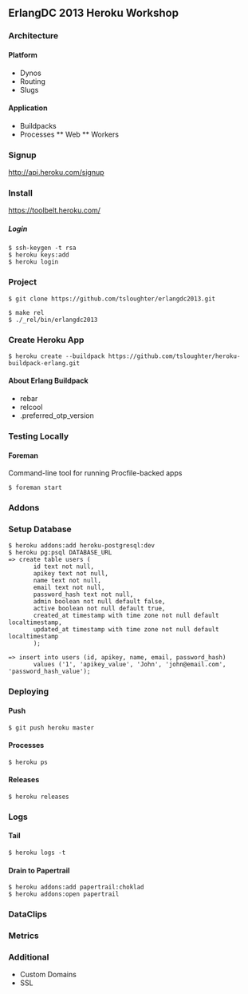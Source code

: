 ## ErlangDC 2013 Heroku Workshop

### Architecture

#### Platform

* Dynos
* Routing
* Slugs

#### Application

* Buildpacks
* Processes
** Web
** Workers

### Signup

http://api.heroku.com/signup

### Install

https://toolbelt.heroku.com/

##### Login

```
$ ssh-keygen -t rsa
$ heroku keys:add
$ heroku login
```

### Project

```
$ git clone https://github.com/tsloughter/erlangdc2013.git
```

```
$ make rel
$ ./_rel/bin/erlangdc2013
```

### Create Heroku App

```shell
$ heroku create --buildpack https://github.com/tsloughter/heroku-buildpack-erlang.git
```

#### About Erlang Buildpack

* rebar
* relcool
* .preferred_otp_version

### Testing Locally

#### Foreman

Command-line tool for running Procfile-backed apps

```
$ foreman start
```

### Addons

### Setup Database

```
$ heroku addons:add heroku-postgresql:dev
$ heroku pg:psql DATABASE_URL
=> create table users (
       id text not null,                                                        
       apikey text not null,
       name text not null,
       email text not null,
       password_hash text not null,
       admin boolean not null default false,
       active boolean not null default true,
       created_at timestamp with time zone not null default localtimestamp,
       updated_at timestamp with time zone not null default localtimestamp
       );
       
=> insert into users (id, apikey, name, email, password_hash)
       values ('1', 'apikey_value', 'John', 'john@email.com', 'password_hash_value');
```

### Deploying

#### Push

```
$ git push heroku master
```

#### Processes

```
$ heroku ps
```

#### Releases

```
$ heroku releases
```

### Logs

#### Tail

```
$ heroku logs -t
```

#### Drain to Papertrail

```
$ heroku addons:add papertrail:choklad
$ heroku addons:open papertrail
```

### DataClips

### Metrics

### Additional

* Custom Domains
* SSL
